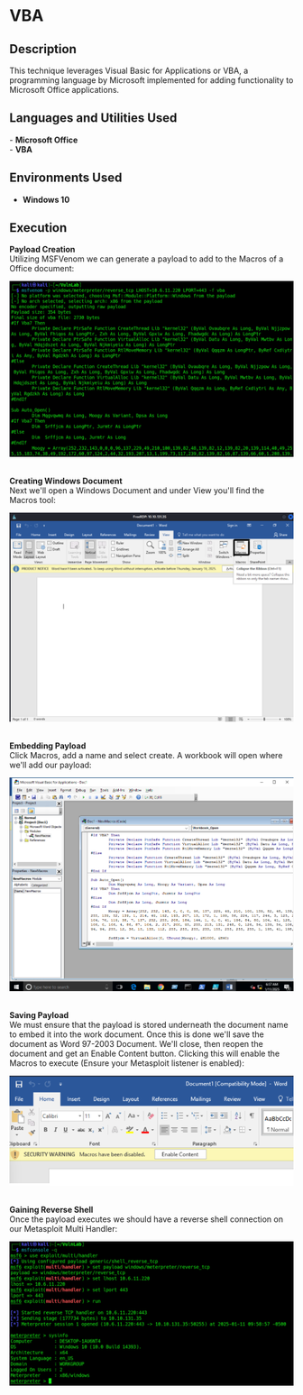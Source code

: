 <h1>VBA</h1>

<h2>Description</h2>
This technique leverages Visual Basic for Applications or VBA, a programming language by Microsoft implemented for adding functionality to Microsoft Office applications.<br />

<h2>Languages and Utilities Used</h2>
- <b>Microsoft Office</b><br />
- <b>VBA</b><br />

<h2>Environments Used </h2>

- <b>Windows 10</b>

<h2>Execution</h2>
<b>Payload Creation</b><br />
Utilizing MSFVenom we can generate a payload to add to the Macros of a Office document:
 <p align="center">
  <img src="../imgs/msfvenom_vba_payload.png"/>
 </p><br/>
<b>Creating Windows Document</b><br />
Next we'll open a Windows Document and under View you'll find the Macros tool:
 <p align="center">
  <img src="../imgs/view_macros.png"/>
 </p><br/>
<b>Embedding Payload</b><br />
Click Macros, add a name and select create. A workbook will open where we'll add our payload: 
 <p align="center">
  <img src="../imgs/embed_payload.png"/>
 </p><br/>
<b>Saving Payload</b><br />
We must ensure that the payload is stored underneath the document name to embed it into the work document. Once this is done we'll save the document as Word 97-2003 Document. We'll close, then reopen the document and get an Enable Content button. Clicking this will enable the Macros to execute (Ensure your Metasploit listener is enabled): 
  <p align="center">
   <img src="../imgs/enable_content.png"/>
  </p><br/>
 <b>Gaining Reverse Shell</b><br />
 Once the payload executes we should have a reverse shell connection on our Metasploit Multi Handler:
   <p align="center">
   <img src="../imgs/vba_connection.png"/>
  </p><br/>
 
 
 <!--
 ```diff
- text in red
+ text in green
! text in orange
# text in gray
@@ text in purple (and bold)@@
```
--!>

